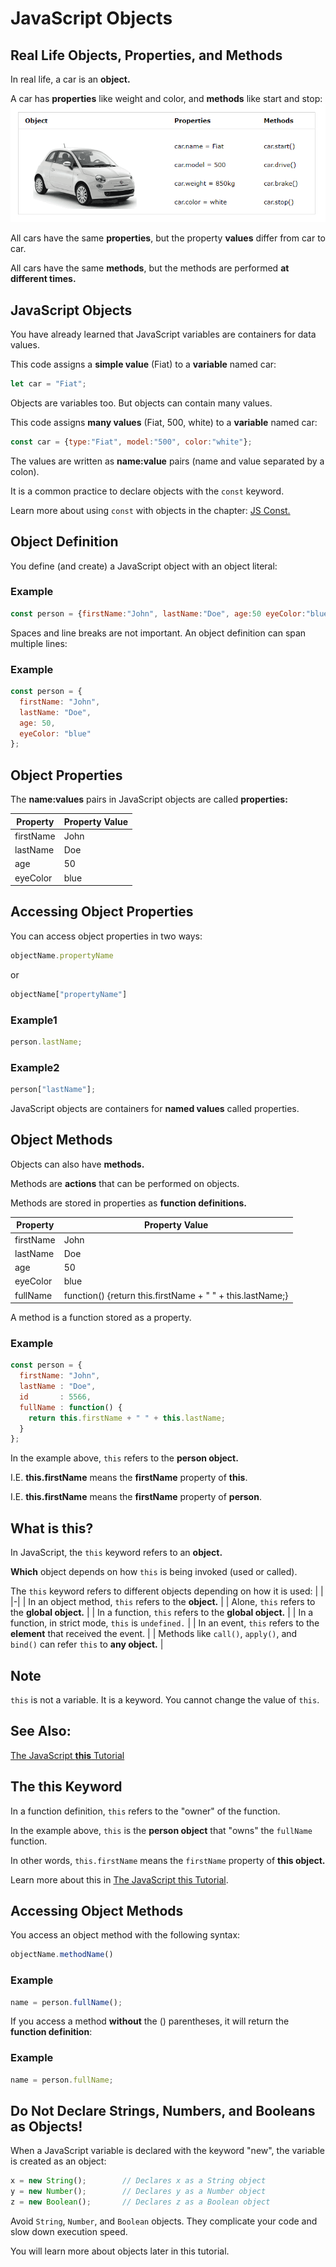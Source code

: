 # JavaScript Objects
## Real Life Objects, Properties, and Methods
In real life, a car is an **object.**

A car has **properties** like weight and color, and **methods** like start and stop:
![](./img.png)

All cars have the same **properties**, but the property **values** differ from car to car.

All cars have the same **methods**, but the methods are performed **at different times.**



## JavaScript Objects
You have already learned that JavaScript variables are containers for data values.

This code assigns a **simple value** (Fiat) to a **variable** named car:

```javascript
let car = "Fiat";
```

Objects are variables too. But objects can contain many values.

This code assigns **many values** (Fiat, 500, white) to a **variable** named car:
```javascript
const car = {type:"Fiat", model:"500", color:"white"};
```

The values are written as **name:value** pairs (name and value separated by a colon).

It is a common practice to declare objects with the `const` keyword.

Learn more about using `const` with objects in the chapter: [JS Const.](https://www.w3schools.com/js/js_const.asp)



## Object Definition
You define (and create) a JavaScript object with an object literal:

### Example
```javascript
const person = {firstName:"John", lastName:"Doe", age:50 eyeColor:"blue"};
```

Spaces and line breaks are not important. An object definition can span multiple lines:

### Example
```javascript
const person = {
  firstName: "John",
  lastName: "Doe",
  age: 50,
  eyeColor: "blue"
};
```



## Object Properties
The **name:values** pairs in JavaScript objects are called **properties:**

| **Property** | **Property Value** |
|--------------|--------------------|
| firstName	| John |
| lastName	| Doe |
| age | 50 |
| eyeColor	| blue |



## Accessing Object Properties
You can access object properties in two ways:

```javascript
objectName.propertyName
```

or
```javascript
objectName["propertyName"]
```

### Example1
```javascript
person.lastName;
```

### Example2
```javascript
person["lastName"];
```

JavaScript objects are containers for **named values** called properties.



## Object Methods
Objects can also have **methods.**

Methods are **actions** that can be performed on objects.

Methods are stored in properties as **function definitions.**

| **Property** | **Property Value** |
|----------|----------------|
| firstName	| John |
| lastName	| Doe |
| age | 50 |
| eyeColor	| blue |
| fullName	| function() {return this.firstName + " " + this.lastName;} |

A method is a function stored as a property.

### Example
```javascript
const person = {
  firstName: "John",
  lastName : "Doe",
  id       : 5566,
  fullName : function() {
    return this.firstName + " " + this.lastName;
  }
};
```

In the example above, `this` refers to the **person object.**

I.E. **this.firstName** means the **firstName** property of **this**.

I.E. **this.firstName** means the **firstName** property of **person**.



## What is **this**?
In JavaScript, the `this` keyword refers to an **object.**

**Which** object depends on how `this` is being invoked (used or called).

The `this` keyword refers to different objects depending on how it is used:
| |
|-|
| In an object method, `this` refers to the **object.** |
| Alone, `this` refers to the **global object.** |
| In a function, `this` refers to the **global object.** |
| In a function, in strict mode, `this` is `undefined.` |
| In an event, `this` refers to the **element** that received the event. |
| Methods like `call()`, `apply()`, and `bind()` can refer `this` to **any object.** |


## Note
`this` is not a variable. It is a keyword. You cannot change the value of `this`.

## See Also:
[The JavaScript **this** Tutorial](https://www.w3schools.com/js/js_this.asp)



## The **this** Keyword
In a function definition, `this` refers to the "owner" of the function.

In the example above, `this` is the **person object** that "owns" the `fullName` function.

In other words, `this.firstName` means the `firstName` property of **this object.**

Learn more about this in [The JavaScript this Tutorial](https://www.w3schools.com/js/js_this.asp).



## Accessing Object Methods
You access an object method with the following syntax:
```javascript
objectName.methodName()
```

### Example
```javascript
name = person.fullName();
```

If you access a method **without** the () parentheses, it will return the **function definition**:

### Example
```javascript
name = person.fullName;
```



## Do Not Declare Strings, Numbers, and Booleans as Objects!
When a JavaScript variable is declared with the keyword "new", the variable is created as an object:
```javascript
x = new String();        // Declares x as a String object
y = new Number();        // Declares y as a Number object
z = new Boolean();       // Declares z as a Boolean object
```


Avoid `String`, `Number`, and `Boolean` objects. They complicate your code and slow down execution speed.

You will learn more about objects later in this tutorial.